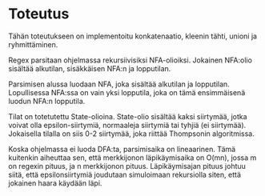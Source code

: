 # Toteutus
Tähän toteutukseen on implementoitu konkatenaatio, kleenin tähti, unioni ja ryhmittäminen.

Regex parsitaan ohjelmassa rekursiivisiksi NFA-olioiksi.
Jokainen NFA:olio sisältää alkutilan, sisäkkäisen NFA:n ja lopputilan.

Parsimisen alussa luodaan NFA, joka sisältää alkutilan ja lopputilan. Lopullisessa NFA:ssa on vain yksi lopputila, joka on tämä ensimmäisenä luodun NFA:n lopputila.

Tilat on totetutettu State-olioina. State-olio sisältää kaksi siirtymää, jotka voivat olla epsilon-siirtymiä, normaaleja siirtymiä tai tyhjiä (ei siirtymää). Jokaisella tilalla on siis 0-2 siirtymää, joka riittää Thompsonin algoritmissa.



Koska ohjelmassa ei luoda DFA:ta, parsimisaika on lineaarinen. Tämä kuitenkin aiheuttaa sen, että merkkijonon läpikäymisaika on O(mn), jossa m on regexin pituus, ja n merkkijonon pituus. Läpikäymisajan pituus johtuu siitä, että epsilonsiirtymiä joudutaan simuloimaan rekursiolla siten, että jokainen haara käydään läpi.